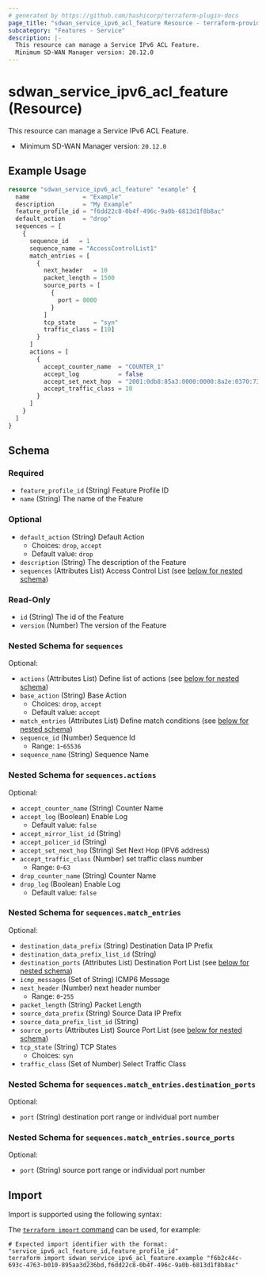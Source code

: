 ```yaml
---
# generated by https://github.com/hashicorp/terraform-plugin-docs
page_title: "sdwan_service_ipv6_acl_feature Resource - terraform-provider-sdwan"
subcategory: "Features - Service"
description: |-
  This resource can manage a Service IPv6 ACL Feature.
  Minimum SD-WAN Manager version: 20.12.0
---
```


# sdwan_service_ipv6_acl_feature (Resource)

This resource can manage a Service IPv6 ACL Feature.
  - Minimum SD-WAN Manager version: `20.12.0`

## Example Usage

```terraform
resource "sdwan_service_ipv6_acl_feature" "example" {
  name               = "Example"
  description        = "My Example"
  feature_profile_id = "f6dd22c8-0b4f-496c-9a0b-6813d1f8b8ac"
  default_action     = "drop"
  sequences = [
    {
      sequence_id   = 1
      sequence_name = "AccessControlList1"
      match_entries = [
        {
          next_header   = 10
          packet_length = 1500
          source_ports = [
            {
              port = 8000
            }
          ]
          tcp_state     = "syn"
          traffic_class = [10]
        }
      ]
      actions = [
        {
          accept_counter_name  = "COUNTER_1"
          accept_log           = false
          accept_set_next_hop  = "2001:0db8:85a3:0000:0000:8a2e:0370:7334"
          accept_traffic_class = 10
        }
      ]
    }
  ]
}
```

<!-- schema generated by tfplugindocs -->
## Schema

### Required

- `feature_profile_id` (String) Feature Profile ID
- `name` (String) The name of the Feature

### Optional

- `default_action` (String) Default Action
  - Choices: `drop`, `accept`
  - Default value: `drop`
- `description` (String) The description of the Feature
- `sequences` (Attributes List) Access Control List (see [below for nested schema](#nestedatt--sequences))

### Read-Only

- `id` (String) The id of the Feature
- `version` (Number) The version of the Feature

<a id="nestedatt--sequences"></a>
### Nested Schema for `sequences`

Optional:

- `actions` (Attributes List) Define list of actions (see [below for nested schema](#nestedatt--sequences--actions))
- `base_action` (String) Base Action
  - Choices: `drop`, `accept`
  - Default value: `accept`
- `match_entries` (Attributes List) Define match conditions (see [below for nested schema](#nestedatt--sequences--match_entries))
- `sequence_id` (Number) Sequence Id
  - Range: `1`-`65536`
- `sequence_name` (String) Sequence Name

<a id="nestedatt--sequences--actions"></a>
### Nested Schema for `sequences.actions`

Optional:

- `accept_counter_name` (String) Counter Name
- `accept_log` (Boolean) Enable Log
  - Default value: `false`
- `accept_mirror_list_id` (String)
- `accept_policer_id` (String)
- `accept_set_next_hop` (String) Set Next Hop (IPV6 address)
- `accept_traffic_class` (Number) set traffic class number
  - Range: `0`-`63`
- `drop_counter_name` (String) Counter Name
- `drop_log` (Boolean) Enable Log
  - Default value: `false`


<a id="nestedatt--sequences--match_entries"></a>
### Nested Schema for `sequences.match_entries`

Optional:

- `destination_data_prefix` (String) Destination Data IP Prefix
- `destination_data_prefix_list_id` (String)
- `destination_ports` (Attributes List) Destination Port List (see [below for nested schema](#nestedatt--sequences--match_entries--destination_ports))
- `icmp_messages` (Set of String) ICMP6 Message
- `next_header` (Number) next header number
  - Range: `0`-`255`
- `packet_length` (String) Packet Length
- `source_data_prefix` (String) Source Data IP Prefix
- `source_data_prefix_list_id` (String)
- `source_ports` (Attributes List) Source Port List (see [below for nested schema](#nestedatt--sequences--match_entries--source_ports))
- `tcp_state` (String) TCP States
  - Choices: `syn`
- `traffic_class` (Set of Number) Select Traffic Class

<a id="nestedatt--sequences--match_entries--destination_ports"></a>
### Nested Schema for `sequences.match_entries.destination_ports`

Optional:

- `port` (String) destination port range or individual port number


<a id="nestedatt--sequences--match_entries--source_ports"></a>
### Nested Schema for `sequences.match_entries.source_ports`

Optional:

- `port` (String) source port range or individual port number

## Import

Import is supported using the following syntax:

The [`terraform import` command](https://developer.hashicorp.com/terraform/cli/commands/import) can be used, for example:

```shell
# Expected import identifier with the format: "service_ipv6_acl_feature_id,feature_profile_id"
terraform import sdwan_service_ipv6_acl_feature.example "f6b2c44c-693c-4763-b010-895aa3d236bd,f6dd22c8-0b4f-496c-9a0b-6813d1f8b8ac"
```
